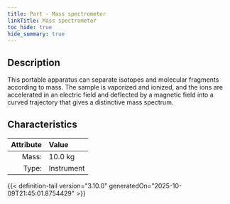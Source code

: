 ```yaml
---
title: Part - Mass spectrometer
linkTitle: Mass spectrometer
toc_hide: true
hide_summary: true
---
```

<!-- This is generated by the MarsSim HelpGenertor, do not edit. -->

## Description
This portable apparatus can separate isotopes and molecular fragments according to&#10;&#9;&#9;mass. The sample is vaporized and ionized, and the ions are accelerated in an electric&#10;&#9;&#9;field and deflected by a magnetic field into a curved trajectory that&#10;&#9;&#9;gives a distinctive mass spectrum. 

## Characteristics

| Attribute      | Value |
|--------:|:------|
|Mass:|10.0 kg|
|Type:|Instrument|





{{< definition-tail version="3.10.0" generatedOn="2025-10-09T21:45:01.8754429" >}}



